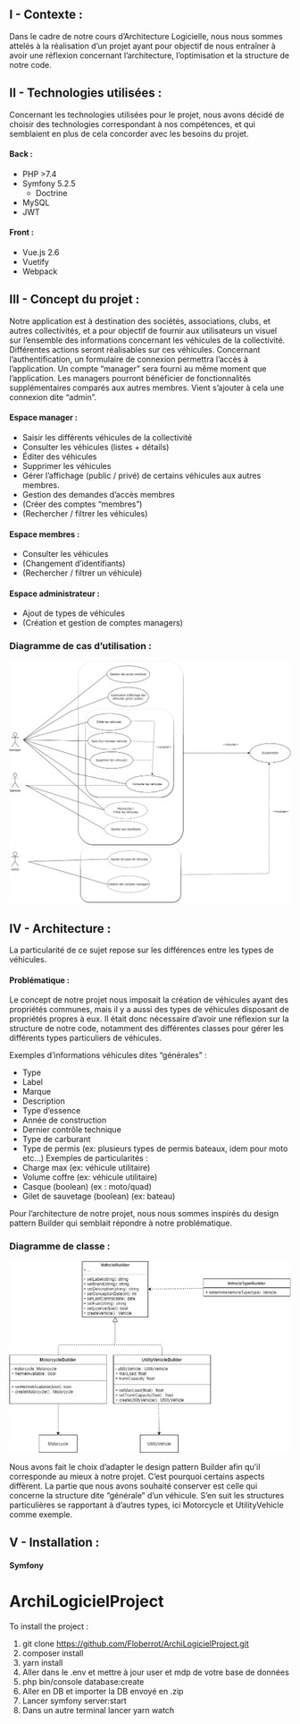 ## I - Contexte :
Dans le cadre de notre cours d’Architecture Logicielle, nous nous sommes attelés à la réalisation d’un projet ayant pour objectif de nous entraîner à avoir une réflexion concernant l’architecture, l’optimisation et la structure de notre code.

## II - Technologies utilisées :
Concernant les technologies utilisées pour le projet, nous avons décidé de choisir des technologies correspondant à nos compétences, et qui semblaient en plus de cela concorder avec les besoins du projet.

#### Back :
- PHP >7.4
- Symfony 5.2.5
  - Doctrine
- MySQL
- JWT

#### Front :
- Vue.js 2.6
- Vuetify
- Webpack


## III - Concept du projet :
Notre application est à destination des sociétés, associations, clubs, et autres collectivités, et a pour objectif de fournir aux utilisateurs un visuel sur l’ensemble des informations concernant les véhicules de la collectivité. Différentes actions seront réalisables sur ces véhicules.
Concernant l’authentification, un formulaire de connexion permettra l’accès à l’application. Un compte “manager” sera fourni au même moment que l’application. Les managers pourront bénéficier de fonctionnalités supplémentaires comparés aux autres membres. Vient s’ajouter à cela une connexion dite “admin”.

#### Espace manager :
- Saisir les différents véhicules de la collectivité
- Consulter les véhicules (listes + détails)
- Éditer des véhicules
- Supprimer les véhicules
- Gérer l’affichage (public / privé) de certains véhicules aux autres membres.
- Gestion des demandes d’accès membres
- (Créer des comptes “membres”)
- (Rechercher / filtrer les véhicules)
#### Espace membres :
- Consulter les véhicules
- (Changement d’identifiants)
- (Rechercher / filtrer un véhicule)
#### Espace administrateur :
- Ajout de types de véhicules
- (Création et gestion de comptes managers)

### Diagramme de cas d’utilisation :
![Diagramme de cas d’utilisation](/assets/DiagCasUtilisation_updated.png)

## IV - Architecture :
La particularité de ce sujet repose sur les différences entre les types de véhicules.

#### Problématique :
Le concept de notre projet nous imposait la création de véhicules ayant des propriétés communes, mais il y a aussi des types de véhicules disposant de propriétés propres à eux.
Il était donc nécessaire d’avoir une réflexion sur la structure de notre code, notamment des différentes classes pour gérer les différents types particuliers de véhicules.

Exemples d’informations véhicules dites “générales” :
- Type
- Label
- Marque
- Description
- Type d’essence
- Année de construction
- Dernier contrôle technique
- Type de carburant
- Type de permis (ex: plusieurs types de permis bateaux, idem pour moto etc…)
Exemples de particularités :
- Charge max (ex: véhicule utilitaire)
- Volume coffre (ex: véhicule utilitaire)
- Casque (boolean) (ex : moto/quad)
- Gilet de sauvetage (boolean) (ex: bateau)

Pour l’architecture de notre projet, nous nous sommes inspirés du design pattern Builder qui semblait répondre à notre problématique.


### Diagramme de classe :
![Diagramme de cas d’utilisation](/assets/DiagClasse_updated.png)

Nous avons fait le choix d’adapter le design pattern Builder afin qu’il corresponde au mieux à notre projet. C’est pourquoi certains aspects diffèrent.
La partie que nous avons souhaité conserver est celle qui concerne la structure dite “générale” d’un véhicule.
S’en suit les structures particulières se rapportant à d’autres types, ici Motorcycle et UtilityVehicle comme exemple.

## V - Installation :
#### Symfony

# ArchiLogicielProject
To install the project :

1. git clone https://github.com/Floberrot/ArchiLogicielProject.git
2. composer install
3. yarn install
4. Aller dans le .env et mettre à jour user et mdp de votre base de données
5. php bin/console database:create
6. Aller en DB et importer la DB envoyé en .zip
7. Lancer symfony server:start
8. Dans un autre terminal lancer yarn watch


